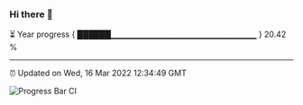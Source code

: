 ### Hi there 👋

⏳ Year progress { ██████▁▁▁▁▁▁▁▁▁▁▁▁▁▁▁▁▁▁▁▁▁▁▁▁ } 20.42 %

---

⏰ Updated on Wed, 16 Mar 2022 12:34:49 GMT

![Progress Bar CI](https://github.com/ZhaoGui/ZhaoGui/workflows/Progress%20Bar%20CI/badge.svg)
